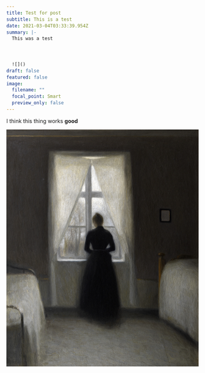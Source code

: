 ```yaml
---
title: Test for post
subtitle: This is a test
date: 2021-03-04T03:33:39.954Z
summary: |-
  This was a test



  ![]()
draft: false
featured: false
image:
  filename: ""
  focal_point: Smart
  preview_only: false
---
```

I think this thing works **good**



![](vilhelm_hammershoei_sovekammer_1890.jpg)